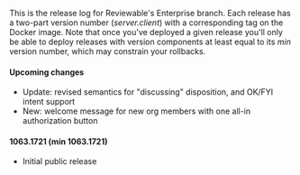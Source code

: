This is the release log for Reviewable's Enterprise branch.  Each release has a two-part version number (_server.client_) with a corresponding tag on the Docker image.  Note that once you've deployed a given release you'll only be able to deploy releases with version components at least equal to its _min_ version number, which may constrain your rollbacks.

#### Upcoming changes
- Update: revised semantics for "discussing" disposition, and OK/FYI intent support
- New: welcome message for new org members with one all-in authorization button

#### 1063.1721 (min 1063.1721)
- Initial public release
